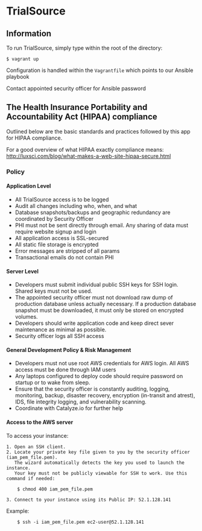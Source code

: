 # TrialSource

## Information

To run TrialSource, simply type within the root of the directory:

    $ vagrant up

Configuration is handled within the `Vagrantfile` which points to our Ansible playbook

Contact appointed security officer for Ansible password


## The Health Insurance Portability and Accountability Act (HIPAA) compliance

Outlined below are the basic standards and practices followed by this app for HIPAA compliance.

For a good overview of what HIPAA exactly compliance means:
http://luxsci.com/blog/what-makes-a-web-site-hipaa-secure.html


### Policy


#### Application Level

- All TrialSource access is to be logged
- Audit all changes including who, when, and what
- Database snapshots/backups and geographic redundancy are coordinated by Security Officer
- PHI must not be sent directly through email. Any sharing of data must require website signup and login
- All application access is SSL-secured
- All static file storage is encrypted
- Error messages are stripped of all params
- Transactional emails do not contain PHI



#### Server Level

- Developers must submit individual public SSH keys for SSH login. Shared keys must not be used.
- The appointed security officer must not download raw dump of production database unless actually necessary. If a production database snapshot must be downloaded, it must only be stored on encrypted volumes. 
- Developers should write application code and keep direct sever maintenance as minimal as possible.
- Security officer logs all SSH access


#### General Development Policy & Risk Management

- Developers must not use root AWS credentials for AWS login. All AWS access must be done through IAM users
- Any laptops configured to deploy code should require password on startup or to wake from sleep.
- Ensure that the security officer is constantly auditing, logging, monitoring, backup, disaster recovery, encryption (in-transit and atrest), IDS, file integrity logging, and vulnerability scanning.
- Coordinate with Catalyze.io for further help

#### Access to the AWS server

To access your instance:

    1. Open an SSH client.
    2. Locate your private key file given to you by the security officer (iam_pem_file.pem).
       The wizard automatically detects the key you used to launch the instance.
       Your key must not be publicly viewable for SSH to work. Use this command if needed:

        $ chmod 400 iam_pem_file.pem

    3. Connect to your instance using its Public IP: 52.1.128.141

Example:

        $ ssh -i iam_pem_file.pem ec2-user@52.1.128.141





